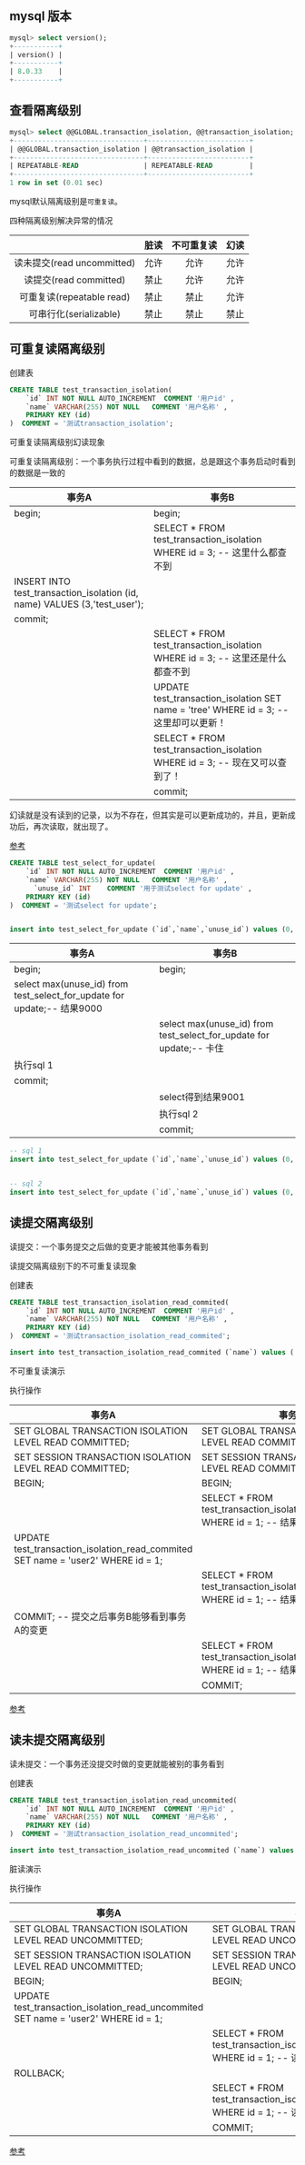 ## mysql 版本

```sql
mysql> select version();
+-----------+
| version() |
+-----------+
| 8.0.33    |
+-----------+
```



## 查看隔离级别

```sql
mysql> select @@GLOBAL.transaction_isolation, @@transaction_isolation;
+--------------------------------+-------------------------+
| @@GLOBAL.transaction_isolation | @@transaction_isolation |
+--------------------------------+-------------------------+
| REPEATABLE-READ                | REPEATABLE-READ         |
+--------------------------------+-------------------------+
1 row in set (0.01 sec)
```

mysql默认隔离级别是`可重复读`。



四种隔离级别解决异常的情况

|                            | 脏读 | 不可重复读 | 幻读 |
| :------------------------: | :--: | :--------: | :--: |
| 读未提交(read uncommitted) | 允许 |    允许    | 允许 |
|   读提交(read committed)   | 禁止 |    允许    | 允许 |
| 可重复读(repeatable read)  | 禁止 |    禁止    | 允许 |
|   可串行化(serializable)   | 禁止 |    禁止    | 禁止 |



## 可重复读隔离级别

创建表

```sql
CREATE TABLE test_transaction_isolation(
    `id` INT NOT NULL AUTO_INCREMENT  COMMENT '用户id' ,
    `name` VARCHAR(255) NOT NULL   COMMENT '用户名称' ,
    PRIMARY KEY (id)
)  COMMENT = '测试transaction_isolation';
```



可重复读隔离级别幻读现象

可重复读隔离级别：一个事务执行过程中看到的数据，总是跟这个事务启动时看到的数据是一致的

| 事务A                                                        | 事务B                                                        |
| ------------------------------------------------------------ | ------------------------------------------------------------ |
| begin;                                                       | begin;                                                       |
|                                                              | SELECT * FROM test_transaction_isolation WHERE id = 3; -- 这里什么都查不到 |
| INSERT INTO test_transaction_isolation (id, name) VALUES (3,'test_user'); |                                                              |
| commit;                                                      |                                                              |
|                                                              | SELECT * FROM test_transaction_isolation WHERE id = 3; -- 这里还是什么都查不到 |
|                                                              | UPDATE test_transaction_isolation SET name = 'tree' WHERE id = 3; -- 这里却可以更新！ |
|                                                              | SELECT * FROM test_transaction_isolation WHERE id = 3; -- 现在又可以查到了！ |
|                                                              | commit;                                                      |

幻读就是没有读到的记录，以为不存在，但其实是可以更新成功的，并且，更新成功后，再次读取，就出现了。

[参考](https://www.liaoxuefeng.com/wiki/1177760294764384/1245268672511968)



```sql
CREATE TABLE test_select_for_update(
    `id` INT NOT NULL AUTO_INCREMENT  COMMENT '用户id' ,
    `name` VARCHAR(255) NOT NULL   COMMENT '用户名称' ,
 	  `unuse_id` INT    COMMENT '用于测试select for update' ,
    PRIMARY KEY (id)
)  COMMENT = '测试select for update';


insert into test_select_for_update (`id`,`name`,`unuse_id`) values (0,'test_user',9000);
```

| 事务A                                                        | 事务B                                                        |
| ------------------------------------------------------------ | ------------------------------------------------------------ |
| begin;                                                       | begin;                                                       |
| select max(unuse_id) from test_select_for_update for update;-- 结果9000 |                                                              |
|                                                              | select max(unuse_id) from test_select_for_update for update;-- 卡住 |
| 执行sql 1                                                    |                                                              |
| commit;                                                      |                                                              |
|                                                              | select得到结果9001                                           |
|                                                              | 执行sql 2                                                    |
|                                                              | commit;                                                      |

```sql
-- sql 1
insert into test_select_for_update (`id`,`name`,`unuse_id`) values (0,'test_user_A',9001);


-- sql 2
insert into test_select_for_update (`id`,`name`,`unuse_id`) values (0,'test_user_B',9002);
```

 

## 读提交隔离级别

读提交：一个事务提交之后做的变更才能被其他事务看到

读提交隔离级别下的不可重复读现象

创建表

```sql
CREATE TABLE test_transaction_isolation_read_commited(
    `id` INT NOT NULL AUTO_INCREMENT  COMMENT '用户id' ,
    `name` VARCHAR(255) NOT NULL   COMMENT '用户名称' ,
    PRIMARY KEY (id)
)  COMMENT = '测试transaction_isolation_read_commited';

insert into test_transaction_isolation_read_commited (`name`) values ('user1');
```

不可重复读演示

执行操作

| 事务A                                                        | 事务B                                                        |
| ------------------------------------------------------------ | ------------------------------------------------------------ |
| SET GLOBAL TRANSACTION ISOLATION LEVEL READ COMMITTED;       | SET GLOBAL TRANSACTION ISOLATION LEVEL READ COMMITTED;       |
| SET SESSION TRANSACTION ISOLATION LEVEL READ COMMITTED;      | SET SESSION TRANSACTION ISOLATION LEVEL READ COMMITTED;      |
| BEGIN;                                                       | BEGIN;                                                       |
|                                                              | SELECT * FROM test_transaction_isolation_read_commited WHERE id = 1;  -- 结果user1 |
| UPDATE test_transaction_isolation_read_commited SET name = 'user2' WHERE id = 1; |                                                              |
|                                                              | SELECT * FROM test_transaction_isolation_read_commited WHERE id = 1;  -- 结果user1 |
| COMMIT; -- 提交之后事务B能够看到事务A的变更                  |                                                              |
|                                                              | SELECT * FROM test_transaction_isolation_read_commited WHERE id = 1; -- 结果user2 |
|                                                              | COMMIT;                                                      |

[参考](https://www.liaoxuefeng.com/wiki/1177760294764384/1245266514539200)



## 读未提交隔离级别

读未提交：一个事务还没提交时做的变更就能被别的事务看到

创建表

```sql
CREATE TABLE test_transaction_isolation_read_uncommited(
    `id` INT NOT NULL AUTO_INCREMENT  COMMENT '用户id' ,
    `name` VARCHAR(255) NOT NULL   COMMENT '用户名称' ,
    PRIMARY KEY (id)
)  COMMENT = '测试transaction_isolation_read_uncommited';

insert into test_transaction_isolation_read_uncommited (`name`) values ('user1');
```

脏读演示

执行操作

| 事务A                                                        | 事务B                                                        |
| ------------------------------------------------------------ | ------------------------------------------------------------ |
| SET GLOBAL TRANSACTION ISOLATION LEVEL READ UNCOMMITTED;     | SET GLOBAL TRANSACTION ISOLATION LEVEL READ UNCOMMITTED;     |
| SET SESSION TRANSACTION ISOLATION LEVEL READ UNCOMMITTED;    | SET SESSION TRANSACTION ISOLATION LEVEL READ UNCOMMITTED;    |
| BEGIN;                                                       | BEGIN;                                                       |
| UPDATE test_transaction_isolation_read_uncommited SET name = 'user2' WHERE id = 1; |                                                              |
|                                                              | SELECT * FROM test_transaction_isolation_read_uncommited WHERE id = 1; -- 读取到了user2 |
| ROLLBACK;                                                    |                                                              |
|                                                              | SELECT * FROM test_transaction_isolation_read_uncommited WHERE id = 1; -- 读取到了user1 |
|                                                              | COMMIT;                                                      |

[参考](https://www.liaoxuefeng.com/wiki/1177760294764384/1219071817284064)